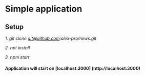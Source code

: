 # **Simple application**

## **Setup**

  *1. git clone git@github.com:alex-pro/news.git*

  *2. npt install*

  *3. npm start*

#### Application will start on **[localhost:3000] (http://localhost:3000)**
